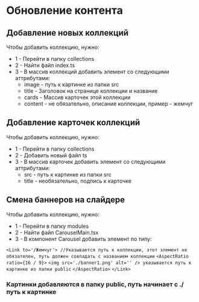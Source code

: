 # Обновление контента

## Добавление новых коллекций

Чтобы добавить коллекцию, нужно:

- 1 - Перейти в папку collections
- 2 - Найти файл index.ts
- 3 - В массив коллекций добавить элемент со следующими аттрибутами:
  - image - путь к картинке из папки src
  - title - Заголовок на странице коллекции и название
  - cards - Массив карточек этой коллекции
  - content - не обязательно, описание коллекции, пример - жемчуг

## Добавление карточек коллекций

Чтобы добавить коллекцию, нужно:

- 1 - Перейти в папку collections
- 2 - Добавить новый файл ts
- 3 - В массив карточек добавить элемент со следующими аттрибутами:
  - src - путь к картинке из папки src
  - title - необязательно, подпись к карточке

## Смена баннеров на слайдере

Чтобы добавить коллекцию, нужно:

- 1 - Перейти в папку modules
- 2 - Найти файл CarouselMain.tsx
- 3 - В компонент Carousel добавить элемент по типу:

`<Link to='/Жемчуг'> //Указывается путь к коллекции, этот элемент не обязателен, путь должен совпадать с названием коллекции`
`<AspectRatio ratio={16 / 9}>`
`<img src='./banner1.png' alt='' /> указывается путь к картинке из папки public`
`</AspectRatio>`
`</Link>`

### Картинки добавляются в папку public, путь начинает с ./путь к картинке
